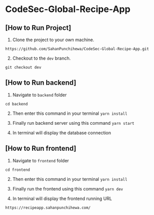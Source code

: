 # CodeSec-Global-Recipe-App

## [How to Run Project]


1. Clone the project to your own machine. <br>

```
https://github.com/SahanPunchihewa/CodeSec-Global-Recipe-App.git
```


2. Checkout to the `dev` branch. <br>

```
git checkout dev
```

## [How to Run backend]

1. Navigate to `backend` folder 

```
cd backend
```

2. Then enter this command in your terminal `yarn install`

3. Finally run backend server using this command `yarn start`

4. In terminal will display the database connection 


## [How to Run frontend]

1. Navigate to `frontend` folder

```
cd frontend
```

2. Then enter this command in your terminal `yarn install`
 
3. Finally run the frontend using this command `yarn dev` 

4. In terminal will display the frontend running URL 

```
https://recipeapp.sahanpunchihewa.com/
```

